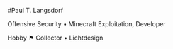 #Paul T. Langsdorf

Offensive Security • Minecraft Exploitation, Developer


Hobby ⚑ Collector • Lichtdesign
